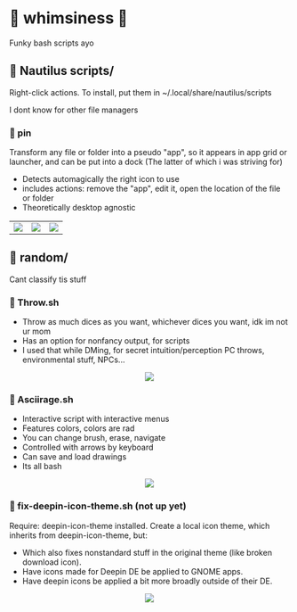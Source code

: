 # 🪇 whimsiness 🎺
Funky bash scripts ayo

## 📂 Nautilus scripts/ ##
Right-click actions. To install, put them in ~/.local/share/nautilus/scripts

I dont know for other file managers


### 📄 pin ###
Transform any file or folder into a pseudo "app", so it appears in app grid or launcher, and can be put into a dock (The latter of which i was striving for)
- Detects automagically the right icon to use
- includes actions: remove the "app", edit it, open the location of the file or folder
- Theoretically desktop agnostic

<div align="center">
  <table>
      <td><img src="https://github.com/teamcons/whimsiness/blob/main/img/pin1.png" /></td>
      <td><img src="https://github.com/teamcons/whimsiness/blob/main/img/pin2.png" /></td>
      <td><img src="https://github.com/teamcons/whimsiness/blob/main/img/pin3.png" /></td>
  </table>
</div>



## 📂 random/ ##
Cant classify tis stuff


### 📄 Throw.sh ###
- Throw as much dices as you want, whichever dices you want, idk im not ur mom
- Has an option for nonfancy output, for scripts
- I used that while DMing, for secret intuition/perception PC throws, environmental stuff, NPCs...

<div align="center">
    <img src="https://github.com/teamcons/whimsiness/blob/main/img/Throw.png" /></td>
</div>



### 📄 Asciirage.sh ###
- Interactive script with interactive menus
- Features colors, colors are rad
- You can change brush, erase, navigate
- Controlled with arrows by keyboard
- Can save and load drawings
- Its all bash

<div align="center">
    <img src="https://github.com/teamcons/whimsiness/blob/main/img/asciirage.png" /></td>
</div>



### 📄 fix-deepin-icon-theme.sh (not up yet) ###
Require: deepin-icon-theme installed.
Create a local icon theme, which inherits from deepin-icon-theme, but:
- Which also fixes nonstandard stuff in the original theme (like broken download icon).
- Have icons made for Deepin DE be applied to GNOME apps.
- Have deepin icons be applied a bit more broadly outside of their DE.

<div align="center">
    <img src="https://github.com/teamcons/whimsiness/blob/main/img/fix-deepin-icon-theme.png" /></td>
</div>


